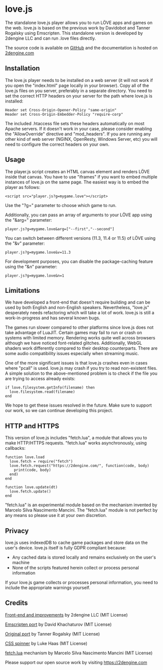 # love.js

The standalone love.js player allows you to run LÖVE apps and games on the web.
love.js is based on the previous work by Davidobot and Tanner Rogalsky using Emscripten.
This standalone version is developed by 2dengine LLC and can run .love files directly.

The source code is available on [GitHub](https://github.com/2dengine/love.js) and the documentation is hosted on [2dengine.com](https://2dengine.com/doc/lovejs.html)

## Installation

The love.js player needs to be installed on a web server (it will not work if you open the "index.html" page locally in your browser).
Copy all of the love.js files on you server, preferably in a separate directory.
You need to set the correct HTTP headers on your server for the path where love.js is installed:

```
Header set Cross-Origin-Opener-Policy "same-origin"
Header set Cross-Origin-Embedder-Policy "require-corp"
```

The included .htaccess file sets these headers automatically on most Apache servers.
If it doesn't work in your case, please consider enabling the "AllowOverride" directive and "mod_headers".
If you are running any other kind of web server (NGINX, OpenResty, Windows Server, etc) you will need to configure the correct headers on your own.

## Usage

The player.js script creates an HTML canvas element and renders LÖVE inside that canvas.
You have to use "iframes" if you want to embed multiple instances of love.js on the same page.
The easiest way is to embed the player as follows:

```
<script src="player.js?g=mygame.love"></script>
```

Use the "?g=" parameter to choose which game to run.

Additionally, you can pass an array of arguments to your LÖVE app using the "&arg=" parameter:

```
player.js?g=mygame.love&arg=["--first","--second"]
```

You can switch between different versions (11.3, 11.4 or 11.5) of LÖVE using the "&v" parameter:

```
player.js?g=mygame.love&v=11.3
```

For development purposes, you can disable the package-caching feature using the "&n" parameter:

```
player.js?g=mygame.love&n=1
```

## Limitations

We have developed a front-end that doesn't require building and can be used by both English and non-English speakers.
Nevertheless, "love.js" desperately needs refactoring which will take a lot of work.
love.js is still a work-in-progress and has several known bugs.

The games run slower compared to other platforms since love.js does not take advantage of LuaJIT.
Certain games may fail to run or crash on systems with limited memory.
Rendering works quite well across browsers although we have noticed font-related glitches.
Additionally, WebGL shaders work differently compared to their desktop counterparts.
There are some audio compatibility issues especially when streaming music.

One of the more significant issues is that love.js crashes even in cases where "pcall" is used.
love.js may crash if you try to read non-existent files.
A simple solution to the above-mentioned problem is to check if the file you are trying to access already exists:

```
if love.filesystem.getInfo(filename) then
  love.filesystem.read(filename)
end
```

We hope to get these issues resolved in the future.
Make sure to support our work, so we can continue developing this project.

## HTTP and HTTPS

This version of love.js includes "fetch.lua", a module that allows you to make HTTP/HTTPS requests.
"fetch.lua" works asynchronously, using callbacks:

```
function love.load
  love.fetch = require("fetch")
  love.fetch.request("https://2dengine.com/", function(code, body)
    print(code, body)
  end)
end

function love.update(dt)
  love.fetch.update()
end
```

"fetch.lua" is an experimental module based on the mechanism invented by Marcelo Silva Nascimento Mancini.
The "fetch.lua" module is not perfect by any means so please use it at your own discretion.

## Privacy

love.js uses indexedDB to cache game packages and store data on the user's device.
love.js itself is fully GDPR compliant because:

- Any cached data is stored locally and remains exclusively on the user's machine
- None of the scripts featured herein collect or process personal information

If your love.js game collects or processes personal information, you need to include the appropriate warnings yourself.

## Credits

[Front-end and improvements](https://github.com/2dengine/love.js) by 2dengine LLC (MIT License)

[Emscripten port](https://github.com/Davidobot/love.js) by David Khachaturov (MIT License)

[Original port](https://github.com/TannerRogalsky/love.js/) by Tanner Rogalsky (MIT License)

[CSS spinner](https://projects.lukehaas.me/css-loaders/) by Luke Haas (MIT License)

[fetch.lua](https://github.com/MrcSnm/Love.js-Api-Player) mechanism by Marcelo Silva Nascimento Mancini (MIT License)

Please support our open source work by visiting https://2dengine.com
